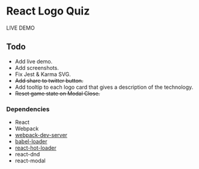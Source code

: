 # React Logo Quiz

LIVE DEMO

## Todo

- Add live demo.
- Add screenshots.
- Fix Jest & Karma SVG.
- ~~Add share to twitter button.~~
- Add tooltip to each logo card that gives a description of the technology.
- ~~Reset game state on Modal Close.~~

### Dependencies

* React
* Webpack
* [webpack-dev-server](https://github.com/webpack/webpack-dev-server)
* [babel-loader](https://github.com/babel/babel-loader)
* [react-hot-loader](https://github.com/gaearon/react-hot-loader)
* react-dnd
* react-modal

